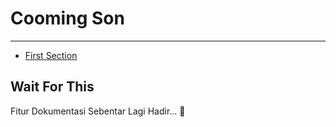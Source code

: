 # Cooming Son

---

- [First Section](#section-1)

<a name="section-1"></a>
## Wait For This

Fitur Dokumentasi Sebentar Lagi Hadir... 🦊